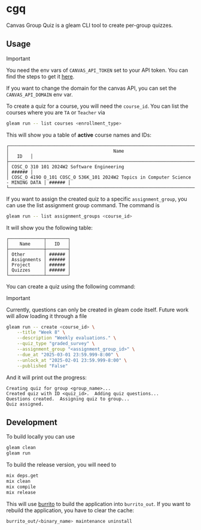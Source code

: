 # cgq

Canvas Group Quiz is a gleam CLI tool to create per-group quizzes.

## Usage
> [!IMPORTANT]
> You need the env vars of `CANVAS_API_TOKEN` set to your API token.
> You can find the steps to get it [here](https://learninganalytics.ubc.ca/guides/get-started-with-the-canvas-api/).

If you want to change the domain for the canvas API, you can set the `CANVAS_API_DOMAIN` env var.

To create a quiz for a course, you will need the `course_id`.
You can list the courses where you are `TA` or `Teacher` via

```sh
gleam run -- list courses <enrollment_type>
```

This will show you a table of **active** course names and IDs:

```
┌───────────────────────────────────────────────────────────────────────────────────┬────────┐
│                                       Name                                        │   ID   │
├───────────────────────────────────────────────────────────────────────────────────┼────────┤
│ COSC_O 310 101 2024W2 Software Engineering                                        │ ###### │
│ COSC_O 419O O_101 COSC_O 536K_101 2024W2 Topics in Computer Science - MINING DATA │ ###### │
└───────────────────────────────────────────────────────────────────────────────────┴────────┘
```

If you want to assign the created quiz to a specific `assignment_group`, you can use the list assignment group command.
The command is 

```sh
gleam run -- list assignment_groups <course_id>
```

It will show you the following table:

```
┌─────────────┬────────┐
│    Name     │   ID   │
├─────────────┼────────┤
│ Other       │ ###### │
│ Assignments │ ###### │
│ Project     │ ###### │
│ Quizzes     │ ###### │
└─────────────┴────────┘
```

You can create a quiz using the following command:

> [!IMPORTANT]
> Currently, questions can only be created in gleam code itself.
> Future work will allow loading it through a file

```sh
gleam run -- create <course_id> \
    --title "Week 8" \
    --description "Weekly evaluations." \
    --quiz_type "graded_survey" \
    --assignment_group "<assignment_group_id>" \
    --due_at "2025-03-01 23:59.999-8:00" \
    --unlock_at "2025-02-01 23:59.999-8:00" \
    --published "False"
```

And it will print out the progress:
```
Creating quiz for group <group_name>...
Created quiz with ID <quiz_id>.  Adding quiz questions...
Questions created.  Assigning quiz to group...
Quiz assigned.
```

## Development

To build locally you can use
```sh
gleam clean
gleam run
```

To build the release version, you will need to
```sh
mix deps.get
mix clean
mix compile
mix release
```

This will use [burrito](https://github.com/burrito-elixir/burrito) to build the application into `burrito_out`.
If you want to rebuild the application, you have to clear the cache:
```sh
burrito_out/<binary_name> maintenance uninstall
```
